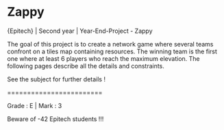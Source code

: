 # Zappy
{Epitech} | Second year | Year-End-Project - Zappy

The goal of this project is to create a network game where several teams confront on a tiles map containing
resources.
The winning team is the first one where at least 6 players who reach the maximum elevation.
The following pages describe all the details and constraints.

See the subject for further details !

========================

Grade : E | Mark : 3

Beware of -42 Epitech students !!!
